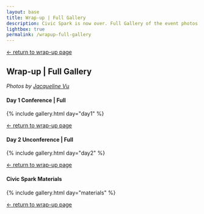 ```yaml
---
layout: base
title: Wrap-up | Full Gallery
description: Civic Spark is now over. Full Gallery of the event photos.
lightbox: true
permalink: /wrapup-full-gallery
---
```


[← return to wrap-up page](/wrapup)

## Wrap-up | Full Gallery

_Photos by [Jacqueline Vu](https://www.jaxvu.com)_

#### Day 1 Conference | Full

{% include gallery.html day="day1" %}

[← return to wrap-up page](/wrapup)

#### Day 2 Unconference | Full

{% include gallery.html day="day2" %}

[← return to wrap-up page](/wrapup)

#### Civic Spark Materials

{% include gallery.html day="materials" %}

[← return to wrap-up page](/wrapup)
